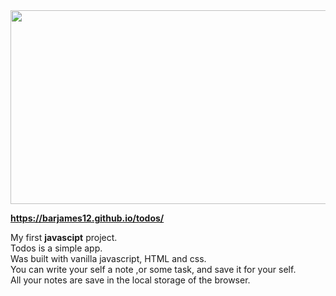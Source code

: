 <!-- ![Capture (2)](https://user-images.githubusercontent.com/84085280/141696524-e8c38cb2-96d9-43c2-a95d-37adb861196b.png) -->
<!-- ![todos-gif](https://user-images.githubusercontent.com/84085280/174052188-6e7ee848-0787-43f0-821e-09e7263a798c.gif) -->

<div align="center">
  <img width="600" height="310" src="https://user-images.githubusercontent.com/84085280/174052188-6e7ee848-0787-43f0-821e-09e7263a798c.gif">
</div>

<b> https://barjames12.github.io/todos/ </b>

My first <b>javascipt</b> project. </br>
Todos is a simple app.  </br>
Was built with vanilla javascript, HTML and css.  </br>
You can write your self a note ,or some task, and save it for your self.  </br>
All your notes are save in the local storage of the browser. 
